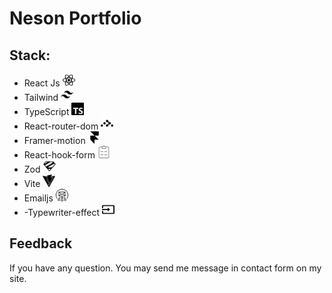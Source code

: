 # Neson Portfolio

<h2>Stack:</h2>
<ul>
<li>React Js <img src="./public/React.svg" width="20px" height="20px"/></li>
<li>Tailwind <img src="./public/Tailwindcss.svg" width="20px" height="20px"/></li>
<li>TypeScript <img src="./public/Typescript.svg" width="20px" height="20px"/></li>
<li>React-router-dom <img src="./public/Reactrouter.svg" width="20px" height="20px"/></li>
<li>Framer-motion <img src="./public/Framer.svg" width="20px" height="20px"/></li>
<li>React-hook-form <img src="./public/Reacthookform.svg" width="20px" height="20px"/></li>
<li>Zod <img src="./public/Zod.svg" width="20px" height="20px"/></li>
<li>Vite <img src="./public/Vite.svg" width="20px" height="20px"/></li>
<li>Emailjs <img src="./public/emailjs.svg" width="20px" height="20px"/></li>
<li>-Typewriter-effect <img src="./public/Typewriter-effect.svg" width="20px" height="20px"/></li>
</ul>
<h2>Feedback </h2>
<p>If you have any question. You may send me message in contact form on my site.</p>
